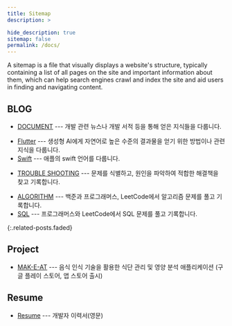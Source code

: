 ```yaml
---
title: Sitemap
description: >

hide_description: true
sitemap: false
permalink: /docs/
---
```


  A sitemap is a file that visually displays a website's structure, typically containing a list of all pages on the site and important information about them, which can help search engines crawl and index the site and aid users in finding and navigating content. 


## BLOG

- [DOCUMENT](https://hardy716.github.io/blog/document/) --- 개발 관련 뉴스나 개발 서적 등을 통해 얻은 지식들을 다룹니다.
<!--- [UNITY](https://hardy716.github.io/blog/unity/) --- 유니티를 사용하여 2D, 3D, VR, AR 프로젝트를 진행합니다.-->
<!--- [iOS](https://hardy716.github.io/blog/ios) --- iOS 관련 지식을 다룹니다.-->
<!--- [visionOS](https://hardy716.github.io/blog/visionos) --- visionOS 관련 지식을 다룹니다.-->
- [Flutter](https://hardy716.github.io/blog/flutter/) --- 생성형 AI에게 자연어로 높은 수준의 결과물을 얻기 위한 방법이나 관련 지식을 다룹니다.
- [Swift](https://hardy716.github.io/blog/swift) --- 애플의 swift 언어를 다룹니다.
<!--- [SwiftUI](https://hardy716.github.io/blog/swiftui) --- 애플의 SwiftUI 언어를 다룹니다.-->
- [TROUBLE SHOOTING](https://hardy716.github.io/blog/trouble-shooting/) --- 문제를 식별하고, 원인을 파악하여 적합한 해결책을 찾고 기록합니다.
<!--- [PROMPT](https://hardy716.github.io/blog/prompt/) --- 생성형 AI에게 자연어로 높은 수준의 결과물을 얻기 위한 방법이나 관련 지식을 다룹니다.-->
- [ALGORITHM](https://hardy716.github.io/blog/algorithm) --- 백준과 프로그래머스, LeetCode에서 알고리즘 문제를 풀고 기록합니다.
- [SQL](https://hardy716.github.io/blog/sql/) --- 프로그래머스와 LeetCode에서 SQL 문제를 풀고 기록합니다.
<!--* [menu]{:.heading.flip-title} --- description for menu-->
{:.related-posts.faded}

<!--[menu]: 상대경로.md-->


## Project
- [MAK-E-AT](https://hardy716.github.io/projects/makeat/) --- 음식 인식 기술을 활용한 식단 관리 및 영양 분석 애플리케이션 (구글 플레이 스토어, 앱 스토어 출시)


## Resume
- [Resume](https://hardy716.github.io/resume/) --- 개발자 이력서(영문)


